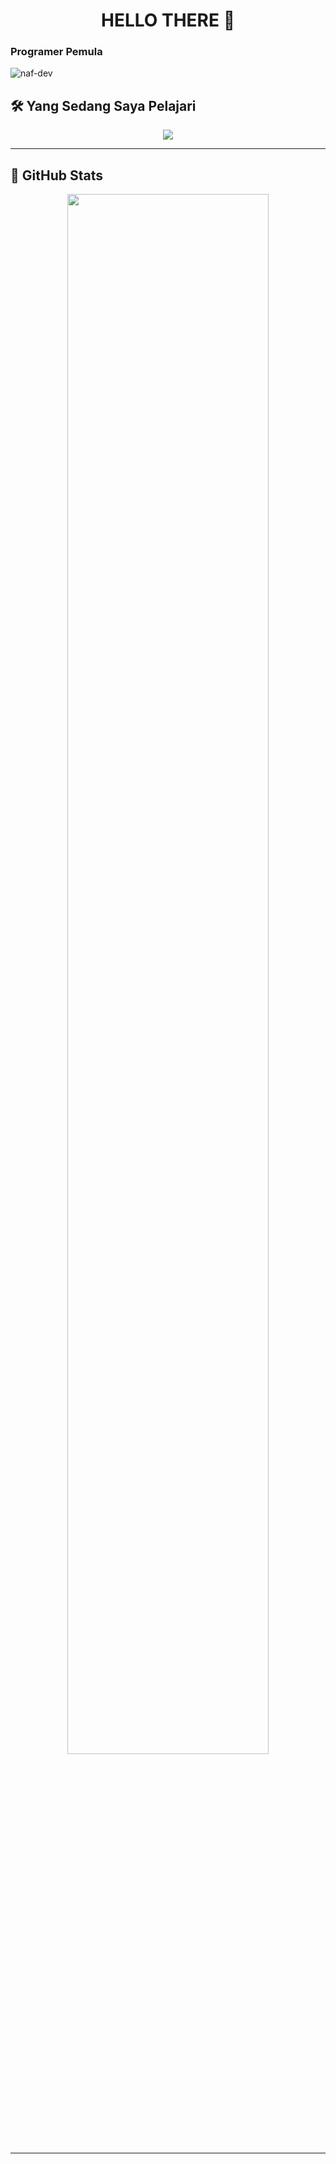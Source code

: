 <!--
**AL-JOESTAR/AL-JOESTAR** is a ✨ _special_ ✨ repository because its `README.md` (this file) appears on your GitHub profile.

Here are some ideas to get you started:

- 🔭 I’m currently working on ...
- 🌱 I’m currently learning ...
- 👯 I’m looking to collaborate on ...
- 🤔 I’m looking for help with ...
- 💬 Ask me about ...
- 📫 How to reach me: ...
- 😄 Pronouns: ...
- ⚡ Fun fact: ...
-->
<h1 align="center">HELLO THERE 👋</h1>
<h3>Programer Pemula</h3>

<p align="left">
  <img src="https://komarev.com/ghpvc/?username=AL-JOESTAR&label=Profile%20views&color=0e75b6&style=flat" alt="naf-dev" />
</p>

<!-- Typing Animation -->

## 🛠️ Yang Sedang Saya Pelajari

<p align="center">
  <img src="https://skillicons.dev/icons?i=php,laravel,cpp,java,mysql" />
</p>

---

## 🚀 GitHub Stats  

<p align="center">
  <img src="https://github-profile-summary-cards.vercel.app/api/cards/profile-details?username=AL-JOESTAR&theme=tokyonight" width="80%" />
</p>

---

